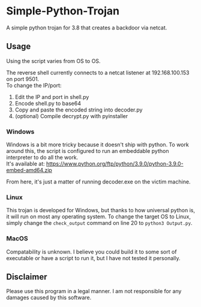 # Simple-Python-Trojan
A simple python trojan for 3.8 that creates a backdoor via netcat. 

## Usage
Using the script varies from OS to OS.

The reverse shell currently connects to a netcat listener at 192.168.100.153 on port 9501.  
To change the IP/port:
1) Edit the IP and port in shell.py
2) Encode shell.py to base64
3) Copy and paste the encoded string into decoder.py
4) (optional) Compile decrypt.py with pyinstaller

###  Windows
Windows is a bit more tricky because it doesn't ship with python.  To work around 
this, the script is configured to run an embeddable python interpreter to do all the work.  
It's available at: https://www.python.org/ftp/python/3.9.0/python-3.9.0-embed-amd64.zip

From here, it's just a matter of running decoder.exe on the victim machine. 

### Linux
This trojan is developed for Windows, but thanks to how universal python is, it will run on most any operating system.
To change the target OS to Linux, simply change the `check_output` command on line 20 to `python3 Output.py`.

### MacOS
Compatability is unknown.  I believe you could build it to some sort of executable or have a script to run it, but I have not tested it personally.  


## Disclaimer
Please use this program in a legal manner.  I am not responsible for any damages caused by this software.  
